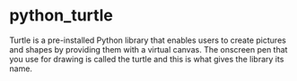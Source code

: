 # python_turtle

Turtle is a pre-installed Python library that enables users to create pictures and shapes by providing them with a virtual canvas.
The onscreen pen that you use for drawing is called the turtle and this is what gives the library its name.
